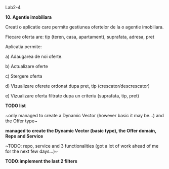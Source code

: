 Lab2-4


**10. Agentie imobiliara**

Creati o aplicatie care permite gestiunea ofertelor de la o agentie imobiliara.

Fiecare oferta are: tip (teren, casa, apartament), suprafata, adresa, pret

Aplicatia permite:

 a) Adaugarea de noi oferte.

 b) Actualizare oferte

 c) Stergere oferta

 d) Vizualizare oferete ordonat dupa pret, tip (crescator/descrescator)

 e) Vizualizare oferta filtrate dupa un criteriu (suprafata, tip, pret)
 

**TODO list**

~only managed to create a Dynamic Vector (however basic it may be...) and the Offer type~

**managed to create the Dynamic Vector (basic type), the Offer domain, Repo and Service**

~TODO: repo, service and 3 functionalities (got a lot of work ahead of me for the next few days...)~

**TODO:implement the last 2 filters**
